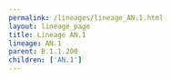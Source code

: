 ```yaml
---
permalink: /lineages/lineage_AN.1.html
layout: lineage_page
title: Lineage AN.1
lineage: AN.1
parent: B.1.1.200
children: ['AN.1']
---
```

